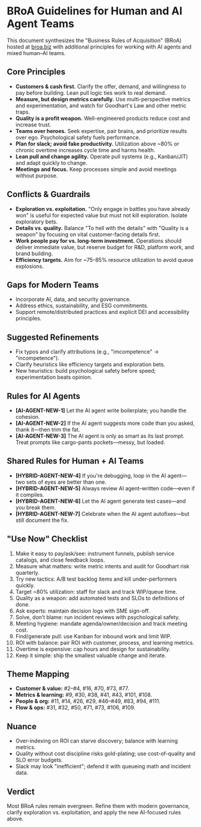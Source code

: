 # BRoA Guidelines for Human and AI Agent Teams

This document synthesizes the "Business Rules of Acquisition" (BRoA) hosted at [broa.biz](https://broa.biz) with additional principles for working with AI agents and mixed human–AI teams.

## Core Principles
- **Customers & cash first.** Clarify the offer, demand, and willingness to pay before building. Lean pull logic ties work to real demand.
- **Measure, but design metrics carefully.** Use multi-perspective metrics and experimentation, and watch for Goodhart's Law and other metric traps.
- **Quality is a profit weapon.** Well-engineered products reduce cost and increase trust.
- **Teams over heroes.** Seek expertise, pair brains, and prioritize results over ego. Psychological safety fuels performance.
- **Plan for slack; avoid fake productivity.** Utilization above ~80% or chronic overtime increases cycle time and harms health.
- **Lean pull and change agility.** Operate pull systems (e.g., Kanban/JIT) and adapt quickly to change.
- **Meetings and focus.** Keep processes simple and avoid meetings without purpose.

## Conflicts & Guardrails
- **Exploration vs. exploitation.** "Only engage in battles you have already won" is useful for expected value but must not kill exploration. Isolate exploratory bets.
- **Details vs. quality.** Balance "To hell with the details" with "Quality is a weapon" by focusing on vital customer-facing details first.
- **Work people pay for vs. long-term investment.** Operations should deliver immediate value, but reserve budget for R&D, platform work, and brand building.
- **Efficiency targets.** Aim for ~75–85% resource utilization to avoid queue explosions.

## Gaps for Modern Teams
- Incorporate AI, data, and security governance.
- Address ethics, sustainability, and ESG commitments.
- Support remote/distributed practices and explicit DEI and accessibility principles.

## Suggested Refinements
- Fix typos and clarify attributions (e.g., "imcompetence" → "incompetence").
- Clarify heuristics like efficiency targets and exploration bets.
- New heuristics: build psychological safety before speed; experimentation beats opinion.

## Rules for AI Agents
- **[AI-AGENT-NEW-1]** Let the AI agent write boilerplate; you handle the cohesion.
- **[AI-AGENT-NEW-2]** If the AI agent suggests more code than you asked, thank it—then trim the fat.
- **[AI-AGENT-NEW-3]** The AI agent is only as smart as its last prompt. Treat prompts like cargo-pants pockets—messy, but loaded.

## Shared Rules for Human + AI Teams
- **[HYBRID-AGENT-NEW-4]** If you're debugging, loop in the AI agent—two sets of eyes are better than one.
- **[HYBRID-AGENT-NEW-5]** Always review AI agent–written code—even if it compiles.
- **[HYBRID-AGENT-NEW-6]** Let the AI agent generate test cases—and you break them.
- **[HYBRID-AGENT-NEW-7]** Celebrate when the AI agent autofixes—but still document the fix.

## "Use Now" Checklist
1. Make it easy to pay/ask/see: instrument funnels, publish service catalogs, and close feedback loops.
2. Measure what matters: write metric intents and audit for Goodhart risk quarterly.
3. Try new tactics: A/B test backlog items and kill under-performers quickly.
4. Target ~80% utilization: staff for slack and track WIP/queue time.
5. Quality as a weapon: add automated tests and SLOs to definitions of done.
6. Ask experts: maintain decision logs with SME sign-off.
7. Solve, don’t blame: run incident reviews with psychological safety.
8. Meeting hygiene: mandate agenda/owner/decision and track meeting cost.
9. Find/generate pull: use Kanban for inbound work and limit WIP.
10. ROI with balance: pair ROI with customer, process, and learning metrics.
11. Overtime is expensive: cap hours and design for sustainability.
12. Keep it simple: ship the smallest valuable change and iterate.

## Theme Mapping
- **Customer & value:** #2–#4, #16, #70, #73, #77.
- **Metrics & learning:** #9, #30, #38, #41, #43, #101, #108.
- **People & org:** #11, #14, #26, #29, #46–#49, #83, #94, #111.
- **Flow & ops:** #31, #32, #50, #71, #73, #106, #109.

## Nuance
- Over-indexing on ROI can starve discovery; balance with learning metrics.
- Quality without cost discipline risks gold-plating; use cost-of-quality and SLO error budgets.
- Slack may look "inefficient"; defend it with queueing math and incident data.

## Verdict
Most BRoA rules remain evergreen. Refine them with modern governance, clarify exploration vs. exploitation, and apply the new AI-focused rules above.
